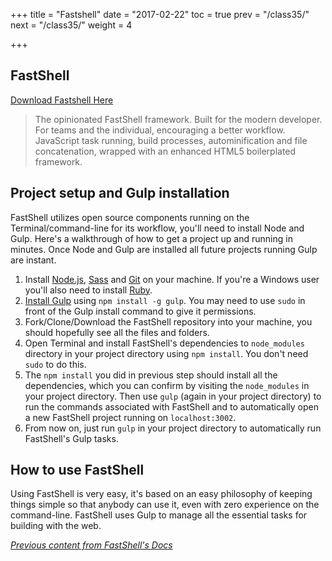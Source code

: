 +++
title = "Fastshell"
date = "2017-02-22"
toc = true
prev = "/class35/"
next = "/class35/"
weight = 4

+++

## FastShell

[Download Fastshell Here](https://github.com/HosseinKarami/fastshell)

<blockquote>The opinionated FastShell framework. Built for the modern developer. For teams and the individual, encouraging a better workflow. JavaScript task running, build processes, autominification and file concatenation, wrapped with an enhanced HTML5 boilerplated framework.</blockquote>

## Project setup and Gulp installation

FastShell utilizes open source components running on the Terminal/command-line for its workflow, you'll need to install Node and Gulp. Here's a walkthrough of how to get a project up and running in minutes. Once Node and Gulp are installed all future projects running Gulp are instant.

1. Install [Node.js](http://nodejs.org/download), [Sass](http://sass-lang.com/tutorial.html) and [Git](http://git-scm.com) on your machine. If you're a Windows user you'll also need to install [Ruby](http://rubyinstaller.org/downloads).
2. [Install Gulp](http://Gulpjs.com/) using `npm install -g gulp`. You may need to use `sudo` in front of the Gulp install command to give it permissions.
3. Fork/Clone/Download the FastShell repository into your machine, you should hopefully see all the files and folders.
4. Open Terminal and install FastShell's dependencies to `node_modules` directory in your project directory using `npm install`. You don't need `sudo` to do this.
5. The `npm install` you did in previous step should install all the dependencies, which you can confirm by visiting the `node_modules` in your project directory. Then use `gulp` (again in your project directory) to run the commands associated with FastShell and to automatically open a new FastShell project running on `localhost:3002`.
6. From now on, just run `gulp` in your project directory to automatically run FastShell's Gulp tasks.

## How to use FastShell
Using FastShell is very easy, it's based on an easy philosophy of keeping things simple so that anybody can use it, even with zero experience on the command-line. FastShell uses Gulp to manage all the essential tasks for building with the web.

_[Previous content from FastShell's Docs](https://github.com/HosseinKarami/fastshell/blob/master/DOCS.md)_